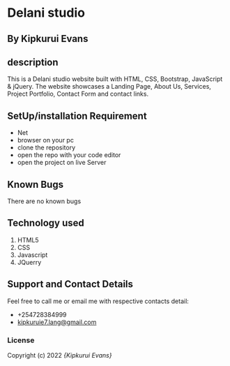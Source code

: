 # Delani studio
## By Kipkurui Evans
## description
This is a Delani studio website built with HTML, CSS, Bootstrap, JavaScript & jQuery. The website showcases a Landing Page, About Us, Services, Project Portfolio, Contact Form and contact links.
## SetUp/installation Requirement
* Net
* browser on your pc
* clone the repository
* open the repo with your code editor
* open the project on live Server
## Known Bugs
There are no known bugs
## Technology used
1. HTML5
2. CSS
3. Javascript
4. JQuerry
## Support and Contact Details
Feel free to call me or email me with respective contacts detail:
* +254728384999
* kipkuruie7.lang@gmail.com
### License
Copyright (c) 2022 *{Kipkurui Evans}*